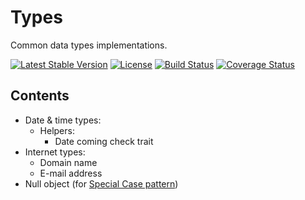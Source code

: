 # Types

Common data types implementations.

[![Latest Stable Version](https://poser.pugx.org/mekras/types/v/stable.png)](https://packagist.org/packages/mekras/types)
[![License](https://poser.pugx.org/mekras/types/license.png)](https://packagist.org/packages/mekras/types)
[![Build Status](https://travis-ci.org/mekras/Types.svg?branch=master)](https://travis-ci.org/mekras/Types)
[![Coverage Status](https://coveralls.io/repos/mekras/Types/badge.svg?branch=master&service=github)](https://coveralls.io/github/mekras/Types?branch=master)

## Contents

* Date & time types:
  * Helpers:
    * Date coming check trait
* Internet types:
  * Domain name
  * E-mail address
* Null object (for [Special Case pattern](http://martinfowler.com/eaaCatalog/specialCase.html))
